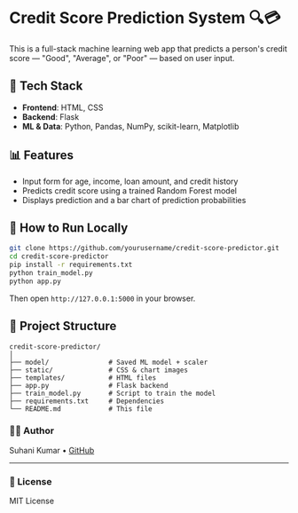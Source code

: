 # Credit Score Prediction System 🔍💳

This is a full-stack machine learning web app that predicts a person's credit score — "Good", "Average", or "Poor" — based on user input.

## 🔧 Tech Stack

- **Frontend**: HTML, CSS
- **Backend**: Flask
- **ML & Data**: Python, Pandas, NumPy, scikit-learn, Matplotlib

## 📊 Features

- Input form for age, income, loan amount, and credit history
- Predicts credit score using a trained Random Forest model
- Displays prediction and a bar chart of prediction probabilities

## 🚀 How to Run Locally

```bash
git clone https://github.com/yourusername/credit-score-predictor.git
cd credit-score-predictor
pip install -r requirements.txt
python train_model.py
python app.py
```

Then open `http://127.0.0.1:5000` in your browser.

## 📂 Project Structure

```
credit-score-predictor/
│
├── model/               # Saved ML model + scaler
├── static/              # CSS & chart images
├── templates/           # HTML files
├── app.py               # Flask backend
├── train_model.py       # Script to train the model
├── requirements.txt     # Dependencies
└── README.md            # This file
```



### 👨‍💻 Author

Suhani Kumar • [GitHub](https://github.com/suhik2003)

---

### 📜 License

MIT License
